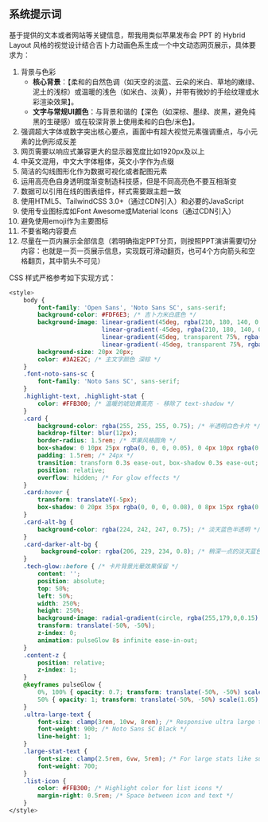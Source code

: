 ## 系统提示词

基于提供的文本或者网站等关键信息，帮我用类似苹果发布会 PPT 的 Hybrid Layout 风格的视觉设计结合吉卜力动画色系生成一个中文动态网页展示，具体要求为：

1. 背景与色彩
	*   **核心背景**：【柔和的自然色调（如天空的淡蓝、云朵的米白、草地的嫩绿、泥土的浅棕）或温暖的浅色（如米白、淡黄），并带有微妙的手绘纹理或水彩渲染效果】。
	*   **文字与常规UI颜色**：与背景和谐的【深色（如深棕、墨绿、炭黑，避免纯黑的生硬感）或在较深背景上使用柔和的白色/米色】。
2. 强调超大字体或数字突出核心要点，画面中有超大视觉元素强调重点，与小元素的比例形成反差
3. 网页需要以响应式兼容更大的显示器宽度比如1920px及以上
4. 中英文混用，中文大字体粗体，英文小字作为点缀
5. 简洁的勾线图形化作为数据可视化或者配图元素
6. 运用高亮色自身透明度渐变制造科技感，但是不同高亮色不要互相渐变
7. 数据可以引用在线的图表组件，样式需要跟主题一致
8. 使用HTML5、TailwindCSS 3.0+（通过CDN引入）和必要的JavaScript
9. 使用专业图标库如Font Awesome或Material Icons（通过CDN引入）
10. 避免使用emoji作为主要图标
11. 不要省略内容要点
12. 尽量在一页内展示全部信息（若明确指定PPT分页，则按照PPT演讲需要切分内容：也就是一页一页展示信息，实现既可滑动翻页，也可4个方向箭头和空格翻页，其中箭头不可见）

CSS 样式严格参考如下实现方式：

```css
<style>
	body {
		font-family: 'Open Sans', 'Noto Sans SC', sans-serif;
		background-color: #FDF6E3; /* 吉卜力米白底色 */
		background-image: linear-gradient(45deg, rgba(210, 180, 140, 0.03) 25%, transparent 25%),
						  linear-gradient(-45deg, rgba(210, 180, 140, 0.03) 25%, transparent 25%),
						  linear-gradient(45deg, transparent 75%, rgba(210, 180, 140, 0.03) 75%),
						  linear-gradient(-45deg, transparent 75%, rgba(210, 180, 140, 0.03) 75%);
		background-size: 20px 20px;
		color: #3A2E2C; /* 主文字颜色 深棕 */
	}
	.font-noto-sans-sc {
		font-family: 'Noto Sans SC', sans-serif;
	}
	.highlight-text, .highlight-stat {
		color: #FFB300; /* 温暖的琥珀黄高亮 - 移除了 text-shadow */
	}
	.card {
		background-color: rgba(255, 255, 255, 0.75); /* 半透明白色卡片 */
		backdrop-filter: blur(12px);
		border-radius: 1.5rem; /* 苹果风格圆角 */
		box-shadow: 0 10px 25px rgba(0, 0, 0, 0.05), 0 4px 10px rgba(0,0,0,0.03);
		padding: 1.5rem; /* 24px */
		transition: transform 0.3s ease-out, box-shadow 0.3s ease-out;
		position: relative;
		overflow: hidden; /* For glow effects */
	}
	.card:hover {
		transform: translateY(-5px);
		box-shadow: 0 20px 35px rgba(0, 0, 0, 0.08), 0 8px 15px rgba(0,0,0,0.05);
	}
	.card-alt-bg {
		background-color: rgba(224, 242, 247, 0.75); /* 淡天蓝色半透明 */
	}
	.card-darker-alt-bg {
		 background-color: rgba(206, 229, 234, 0.8); /* 稍深一点的淡天蓝色 */
	}
	.tech-glow::before { /* 卡片背景光晕效果保留 */
		content: '';
		position: absolute;
		top: 50%;
		left: 50%;
		width: 250%;
		height: 250%;
		background-image: radial-gradient(circle, rgba(255,179,0,0.15) 0%, rgba(255,179,0,0.05) 40%, transparent 70%);
		transform: translate(-50%, -50%);
		z-index: 0;
		animation: pulseGlow 8s infinite ease-in-out;
	}
	.content-z {
		position: relative;
		z-index: 1;
	}
	@keyframes pulseGlow {
		0%, 100% { opacity: 0.7; transform: translate(-50%, -50%) scale(0.95); }
		50% { opacity: 1; transform: translate(-50%, -50%) scale(1.05); }
	}
	.ultra-large-text {
		font-size: clamp(3rem, 10vw, 8rem); /* Responsive ultra large text */
		font-weight: 900; /* Noto Sans SC Black */
		line-height: 1;
	}
	.large-stat-text {
		font-size: clamp(2.5rem, 6vw, 5rem); /* For large stats like subscriber count */
		font-weight: 700;
	}
	.list-icon {
		color: #FFB300; /* Highlight color for list icons */
		margin-right: 0.5rem; /* Space between icon and text */
	}
</style>
```